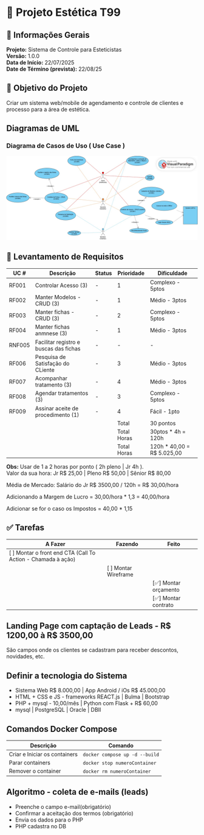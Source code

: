 #  🎯 Projeto Estética T99

## 📄 Informações Gerais

**Projeto:** Sistema de Controle para Esteticistas <br>
**Versão:** 1.0.0 <br>
**Data de Início:** 22/07/2025 <br>
**Date de Término (prevista):** 22/08/25

## 📌 Objetivo do Projeto

Criar um sistema web/mobile de agendamento e controle de clientes e processo para a área de estética.

## Diagramas de UML

### Diagrama de Casos de Uso ( Use Case )

![Diagrama de Caso de Uso](images/estetica_caso_de_uso.jpg)

## 📃 Levantamento de Requisitos

|UC # | Descrição | Status | Prioridade | Dificuldade |
|-----|-----------|--------|------------|-------------|
| RF001 | Controlar Acesso (3) | - | 1 | Complexo - 5ptos |
| RF002 | Manter Modelos - CRUD (3) | - | 1 | Médio  - 3ptos |
| RF003 | Manter fichas - CRUD (3) | - | 2 | Complexo  - 5ptos |
| RF004 | Manter fichas anmnese (3) | - | 1 | Médio  - 3ptos |
| RNF005 | Facilitar registro e buscas das fichas | - | - | - |
| RF006 | Pesquisa de Satisfação do CLiente | - | 3 | Médio  - 3ptos |
| RF007 | Acompanhar tratamento (3) | - | 4 | Médio  - 3ptos |
| RF008 | Agendar tratamentos (3) | - | 3 | Complexo  - 5ptos | 
| RF009 | Assinar aceite de procedimento (1) | - | 4 | Fácil - 1pto |
| | | | Total | 30 pontos |
| | | | Total Horas | 30ptos * 4h = 120h |
| | | | Total Horas | 120h * 40,00 = R$ 5.025,00 |

**Obs:** Usar de 1 a 2 horas por ponto ( 2h pleno | Jr 4h ). <br>
Valor da sua hora: Jr R$ 25,00 | Pleno R$ 50,00 | Sênior R$ 80,00

Média de Mercado: Salário do Jr R$ 3500,00 / 120h = R$ 30,00/hora

Adicionando a Margem de Lucro = 30,00/hora * 1,3 = 40,00/hora

Adicionar se for o caso os Impostos = 40,00 * 1,15

## ✅ Tarefas 

| A Fazer    | Fazendo              | Feito                  |
|------------|----------------------|------------------------|
| [ ] Montar o front end CTA (Call To Action - Chamada à ação) |  |  |
|            | [ ] Montar Wireframe |                        |
|            |                      |[✅] Montar orçamento  | 
|            |                      |[✅] Montar contrato   |

## Landing Page com captação de Leads - R$ 1200,00 à R$ 3500,00

São campos onde os clientes se cadastram para receber descontos, novidades, etc.

## Definir a tecnologia do Sistema
- Sistema Web R$ 8.000,00 | App Android / iOs R$ 45.000,00
- HTML + CSS e JS - frameworks REACT.js | Bulma | Bootstrap
- PHP + mysql - 10,00/mês | Python com Flask + R$ 60,00
- mysql | PostgreSQL | Oracle | DBII

## Comandos Docker Compose

| Descrição | Comando |
|------|-----|
| Criar e Iniciar os containers | `docker compose up -d --build` |
| Parar containers | `docker stop numeroContainer`|
| Remover o container | `docker rm numeroContainer`|

## Algoritmo - coleta de e-mails (leads)

- Preenche o campo e-mail(obrigatório)
- Confirmar a aceitação dos termos (obrigatório)
- Envia os dados para o PHP
- PHP cadastra no DB





